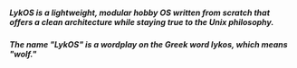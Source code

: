 ##### LykOS is a **lightweight**, **modular** hobby OS written from scratch that offers a clean architecture while staying true to the **Unix** philosophy.

##### The name "LykOS" is a wordplay on the Greek word *lykos*, which means "wolf."
